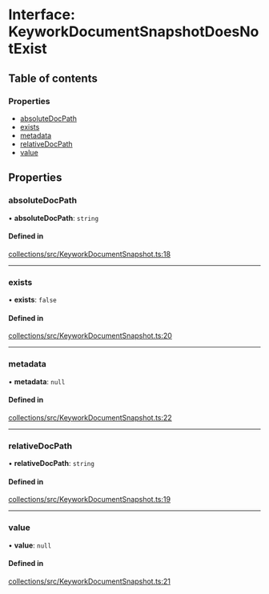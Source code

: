 # Interface: KeyworkDocumentSnapshotDoesNotExist

## Table of contents

### Properties

- [absoluteDocPath](KeyworkDocumentSnapshotDoesNotExist.md#absolutedocpath)
- [exists](KeyworkDocumentSnapshotDoesNotExist.md#exists)
- [metadata](KeyworkDocumentSnapshotDoesNotExist.md#metadata)
- [relativeDocPath](KeyworkDocumentSnapshotDoesNotExist.md#relativedocpath)
- [value](KeyworkDocumentSnapshotDoesNotExist.md#value)

## Properties

### absoluteDocPath

• **absoluteDocPath**: `string`

#### Defined in

[collections/src/KeyworkDocumentSnapshot.ts:18](https://github.com/nirrius/keywork/blob/3dc0058/packages/collections/src/KeyworkDocumentSnapshot.ts#L18)

___

### exists

• **exists**: ``false``

#### Defined in

[collections/src/KeyworkDocumentSnapshot.ts:20](https://github.com/nirrius/keywork/blob/3dc0058/packages/collections/src/KeyworkDocumentSnapshot.ts#L20)

___

### metadata

• **metadata**: ``null``

#### Defined in

[collections/src/KeyworkDocumentSnapshot.ts:22](https://github.com/nirrius/keywork/blob/3dc0058/packages/collections/src/KeyworkDocumentSnapshot.ts#L22)

___

### relativeDocPath

• **relativeDocPath**: `string`

#### Defined in

[collections/src/KeyworkDocumentSnapshot.ts:19](https://github.com/nirrius/keywork/blob/3dc0058/packages/collections/src/KeyworkDocumentSnapshot.ts#L19)

___

### value

• **value**: ``null``

#### Defined in

[collections/src/KeyworkDocumentSnapshot.ts:21](https://github.com/nirrius/keywork/blob/3dc0058/packages/collections/src/KeyworkDocumentSnapshot.ts#L21)
